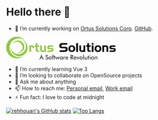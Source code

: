 # Hello there 👋

- 🔭 I’m currently working on [Ortus Solutions Corp](https://www.ortussolutions.com). [GitHub](https://github.com/ortus-solutions).

![Ortus Solutions](/Ortus.png "Ortus Solutions")
- 🌱 I’m currently learning Vue 3
- 👯 I’m looking to collaborate on OpenSource projects
- 💬 Ask me about anything
- 📫 How to reach me: [Personal email](mailto:abilioposada@gmail.com), [Work email](mailto:aposada@ortussolutions.com)
- ⚡ Fun fact: I love to code at midnight

[![rehhouari's GitHub stats](https://github-readme-stats.vercel.app/api?username=abilioposada&theme=radical&show_icons=true&hide_border=true&count_private=true)](https://github.com/abilioposada)
[![Top Langs](https://github-readme-stats.vercel.app/api/top-langs/?username=abilioposada&theme=radical&hide_border=true&layout=compact)](https://github.com/abilioposada)

